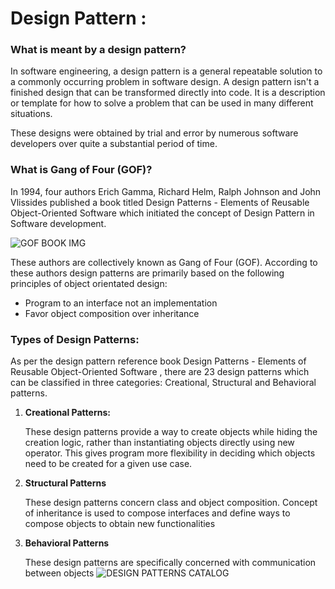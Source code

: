 # Design Pattern :
### What is meant by a design pattern?
In software engineering, a design pattern is a general repeatable solution to a commonly occurring problem in software design. A design pattern isn't a finished design that can be transformed directly into code. It is a description or template for how to solve a problem that can be used in many different situations.

These designs were obtained by trial and error by numerous software developers over quite a substantial period of time.

### What is Gang of Four (GOF)?
In 1994, four authors Erich Gamma, Richard Helm, Ralph Johnson and John Vlissides published a book titled Design Patterns - Elements of Reusable Object-Oriented Software which initiated the concept of Design Pattern in Software development.

![GOF BOOK IMG](https://springframework.guru/wp-content/uploads/2015/04/9780201633610.jpg)

These authors are collectively known as Gang of Four (GOF). According to these authors design patterns are primarily based on the following principles of object orientated design:

* Program to an interface not an implementation
* Favor object composition over inheritance
### Types of Design Patterns:
As per the design pattern reference book Design Patterns - Elements of Reusable Object-Oriented Software , there are 23 design patterns which can be classified in three categories: Creational, Structural and Behavioral patterns.
1. **Creational Patterns:**
   
   These design patterns provide a way to create objects while hiding the creation logic, rather than instantiating objects directly using new operator. This gives program more flexibility in deciding which objects need to be created for a given use case.
2. **Structural Patterns**
   
   These design patterns concern class and object composition. Concept of inheritance is used to compose interfaces and define ways to compose objects to obtain new functionalities
3. **Behavioral Patterns**
   
      These design patterns are specifically concerned with communication between objects
   ![DESIGN PATTERNS CATALOG](https://circle.visual-paradigm.com/wp-content/uploads/2017/08/GoF-Design-Patterns-Catalog.png)
   